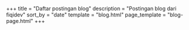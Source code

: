 +++
title = "Daftar postingan blog"
description = "Postingan blog dari fiqidev"
sort_by = "date"
template = "blog.html"
page_template = "blog-page.html"
+++
